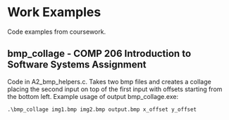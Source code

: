 # Work Examples
Code examples from coursework.

## bmp_collage - COMP 206 Introduction to Software Systems Assignment
Code in A2_bmp_helpers.c. Takes two bmp files and creates a collage placing the second input on top of the first input with offsets starting from the bottom left. Example usage of output bmp_collage.exe:
```
.\bmp_collage img1.bmp img2.bmp output.bmp x_offset y_offset
```
